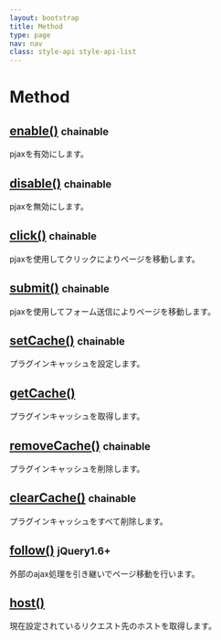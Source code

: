 ```yaml
---
layout: bootstrap
title: Method
type: page
nav: nav
class: style-api style-api-list
---
```


# Method

## [enable()](api/method/enable/) <small><span class="label label-info">chainable</span></small>
pjaxを有効にします。

## [disable()](api/method/disable/) <small><span class="label label-info">chainable</span></small>
pjaxを無効にします。

## [click()](api/method/click/) <small><span class="label label-info">chainable</span></small>
pjaxを使用してクリックによりページを移動します。

## [submit()](api/method/submit/) <small><span class="label label-info">chainable</span></small>
pjaxを使用してフォーム送信によりページを移動します。

## [setCache()](api/method/setCache/) <small><span class="label label-info">chainable</span></small>
プラグインキャッシュを設定します。

## [getCache()](api/method/getCache/)
プラグインキャッシュを取得します。

## [removeCache()](api/method/removeCache/) <small><span class="label label-info">chainable</span></small>
プラグインキャッシュを削除します。

## [clearCache()](api/method/clearCache/) <small><span class="label label-info">chainable</span></small>
プラグインキャッシュをすべて削除します。

## [follow()](api/method/follow/) <small><span class="label label-primary">jQuery1.6+</span></small>
外部のajax処理を引き継いでページ移動を行います。

## [host()](api/method/host/)
現在設定されているリクエスト先のホストを取得します。
